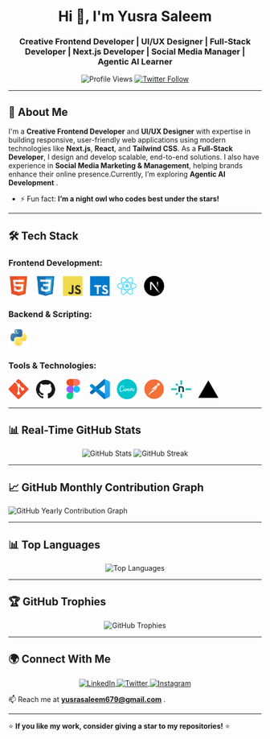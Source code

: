 
<h1 align="center">Hi 👋, I'm Yusra Saleem</h1>
<h3 align="center">Creative Frontend Developer | UI/UX Designer | Full-Stack Developer | Next.js Developer | Social Media Manager | Agentic AI Learner</h3>

<p align="center">
  <img src="https://komarev.com/ghpvc/?username=Yusra-Saleem&label=Profile%20views&color=0e75b6&style=flat" alt="Profile Views" />
  <a href="https://twitter.com/YusraSaleem" target="blank">
    <img src="https://img.shields.io/twitter/in/follow/yusrasaleem-developer?logo=twitter&style=for-the-badge&color=1DA1F2" alt="Twitter Follow" />
  </a>
</p>

---

## 🚀 About Me

I'm a **Creative Frontend Developer** and **UI/UX Designer** with expertise in building responsive, user-friendly web applications using modern technologies like **Next.js**, **React**, and **Tailwind CSS**. As a **Full-Stack Developer**, I design and develop scalable, end-to-end solutions. I also have experience in **Social Media Marketing & Management**, helping brands enhance their online presence.Currently, I’m exploring **Agentic AI Development** . 

- ⚡ Fun fact: **I’m a night owl who codes best under the stars!**

---

## 🛠️ Tech Stack

### Frontend Development:
<p align="left">
  <img src="https://raw.githubusercontent.com/devicons/devicon/master/icons/html5/html5-original.svg" alt="HTML5" width="40" height="40" style="margin-right: 10px;" />
  <img src="https://raw.githubusercontent.com/devicons/devicon/master/icons/css3/css3-original.svg" alt="CSS3" width="40" height="40" style="margin-right: 10px;" />
  <img src="https://raw.githubusercontent.com/devicons/devicon/master/icons/javascript/javascript-original.svg" alt="JavaScript" width="40" height="40" style="margin-right: 10px;" />
  <img src="https://raw.githubusercontent.com/devicons/devicon/master/icons/typescript/typescript-original.svg" alt="TypeScript" width="40" height="40" style="margin-right: 10px;" />
  <img src="https://raw.githubusercontent.com/devicons/devicon/master/icons/react/react-original.svg" alt="React" width="40" height="40" style="margin-right: 10px;" />
  <img src="https://raw.githubusercontent.com/devicons/devicon/master/icons/nextjs/nextjs-original.svg" alt="Next.js" width="40" height="40" style="margin-right: 10px;" />
  
</p>

### Backend & Scripting:
<p align="left">
  <img src="https://raw.githubusercontent.com/devicons/devicon/master/icons/python/python-original.svg" alt="Python" width="40" height="40" style="margin-right: 10px;" />
</p>

### Tools & Technologies:
<p align="left">
  <img src="https://raw.githubusercontent.com/devicons/devicon/master/icons/git/git-original.svg" alt="Git" width="40" height="40" style="margin-right: 10px;" />
  <img src="https://raw.githubusercontent.com/devicons/devicon/master/icons/github/github-original.svg" alt="GitHub" width="40" height="40" style="margin-right: 10px;" />
  <img src="https://raw.githubusercontent.com/devicons/devicon/master/icons/figma/figma-original.svg" alt="Figma" width="40" height="40" style="margin-right: 10px;" />
  <img src="https://raw.githubusercontent.com/devicons/devicon/master/icons/vscode/vscode-original.svg" alt="VS Code" width="40" height="40" style="margin-right: 10px;" />
  <img src="https://raw.githubusercontent.com/devicons/devicon/master/icons/canva/canva-original.svg" alt="Canva" width="40" height="40" style="margin-right: 10px;" />
  <img src="https://raw.githubusercontent.com/devicons/devicon/master/icons/postman/postman-original.svg" alt="Postman" width="40" height="40" style="margin-right: 10px;" />
  <img src="https://raw.githubusercontent.com/devicons/devicon/master/icons/netlify/netlify-original.svg" alt="Netlify" width="40" height="40" style="margin-right: 10px;" />
   <img src="https://raw.githubusercontent.com/devicons/devicon/master/icons/vercel/vercel-original.svg" alt="Vercel" width="40" height="40" style="margin-right: 10px;" />
</p>

---

## 📊 Real-Time GitHub Stats

<p align="center">
  <img src="https://github-readme-stats.vercel.app/api?username=Yusra-Saleem&show_icons=true&theme=dark" alt="GitHub Stats" />
  <img src="https://github-readme-streak-stats.herokuapp.com/?user=Yusra-Saleem&theme=dark" alt="GitHub Streak" />
</p>

---

## 📈 GitHub Monthly Contribution Graph

![GitHub Yearly Contribution Graph](https://github-readme-activity-graph.vercel.app/graph?username=Yusra-Saleem&theme=github-dark&hide_border=true&area=true&custom_title=Yusra%27s%20Yearly%20Contributions)

---

## 📊 Top Languages

<p align="center">
  <img src="https://github-readme-stats.vercel.app/api/top-langs/?username=Yusra-Saleem&layout=compact&theme=dark" alt="Top Languages" />
</p>

---

## 🏆 GitHub Trophies

<p align="center">
  <img src="https://github-profile-trophy.vercel.app/?username=Yusra-Saleem&theme=darkhub&no-frame=true&row=1&column=7" alt="GitHub Trophies" />
</p>

---

## 🌍 Connect With Me

<p align="center">
  <a href="https://www.linkedin.com/in/yusrasaleem-developer/" target="blank">
    <img align="center" src="https://raw.githubusercontent.com/rahuldkjain/github-profile-readme-generator/master/src/images/icons/Social/linked-in-alt.svg" alt="LinkedIn" height="40" width="40" />
  </a>
  <a href="https://twitter.com/YusraSaleem" target="blank">
    <img align="center" src="https://raw.githubusercontent.com/rahuldkjain/github-profile-readme-generator/master/src/images/icons/Social/twitter.svg" alt="Twitter" height="40" width="40" />
  </a>
  <a href="https://instagram.com/yusra.saleem" target="blank">
    <img align="center" src="https://raw.githubusercontent.com/rahuldkjain/github-profile-readme-generator/master/src/images/icons/Social/instagram.svg" alt="Instagram" height="40" width="40" />
  </a>
</p>
<p align="center">
  
 📫 Reach me at  **yusrasaleem679@gmail.com** .
  
</p>

---

⭐ **If you like my work, consider giving a star to my repositories!** ⭐
